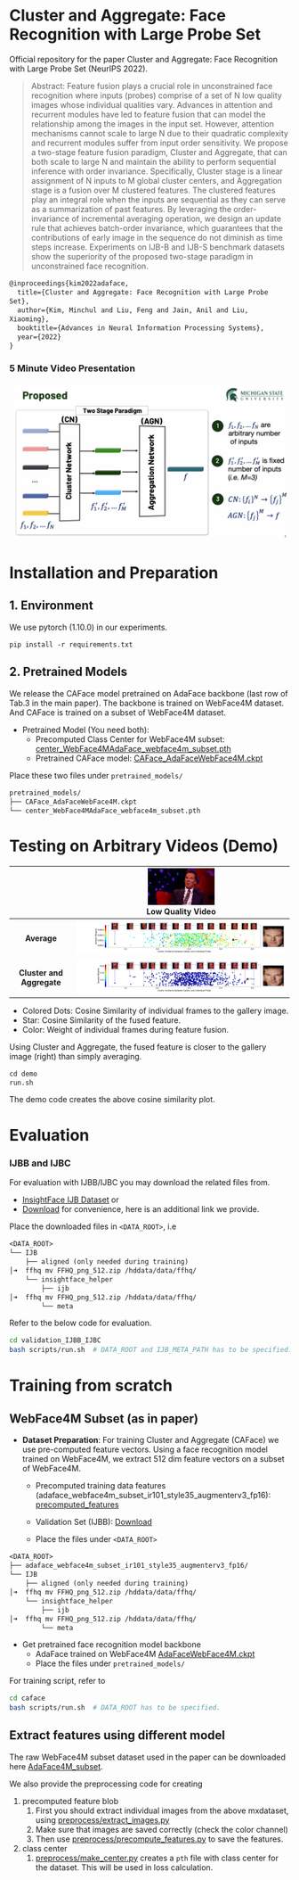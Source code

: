 
# Cluster and Aggregate: Face Recognition with Large Probe Set
Official repository for the paper
Cluster and Aggregate: Face Recognition with Large Probe Set (NeurIPS 2022). 

> Abstract: Feature fusion plays a crucial role in unconstrained face recognition where inputs
(probes) comprise of a set of N low quality images whose individual qualities
vary. Advances in attention and recurrent modules have led to feature fusion that
can model the relationship among the images in the input set. However, attention
mechanisms cannot scale to large N due to their quadratic complexity and recurrent
modules suffer from input order sensitivity. We propose a two-stage feature fusion
paradigm, Cluster and Aggregate, that can both scale to large N and maintain
the ability to perform sequential inference with order invariance. Specifically,
Cluster stage is a linear assignment of N inputs to M global cluster centers, and
Aggregation stage is a fusion over M clustered features. The clustered features play
an integral role when the inputs are sequential as they can serve as a summarization
of past features. By leveraging the order-invariance of incremental averaging
operation, we design an update rule that achieves batch-order invariance, which
guarantees that the contributions of early image in the sequence do not diminish as
time steps increase. Experiments on IJB-B and IJB-S benchmark datasets show the
superiority of the proposed two-stage paradigm in unconstrained face recognition.

```angular2html
@inproceedings{kim2022adaface,
  title={Cluster and Aggregate: Face Recognition with Large Probe Set},
  author={Kim, Minchul and Liu, Feng and Jain, Anil and Liu, Xiaoming},
  booktitle={Advances in Neural Information Processing Systems},
  year={2022}
}
```



### 5 Minute Video Presentation
[![IMAGE ALT TEXT](assets/video_thumbnail.png)](youtube.com/watch?v=BH0Ikdw7Chc "CAFace 5 minute video presentation")



# Installation and Preparation

## 1. Environment
We use pytorch (1.10.0) in our experiments.
```
pip install -r requirements.txt
```

## 2. Pretrained Models
We release the CAFace model pretrained on AdaFace backbone (last row of Tab.3 in the main paper). 
The backbone is trained on WebFace4M dataset. 
And CAFace is trained on a subset of WebFace4M dataset. 

- Pretrained Model (You need both):
  - Precomputed Class Center for WebFace4M subset: [center_WebFace4MAdaFace_webface4m_subset.pth](https://drive.google.com/file/d/1WmiWjLSsfQU2PTwQAvnrep9u6Jfvd3tR/view?usp=share_link)
  - Pretrained CAFace model:  [CAFace_AdaFaceWebFace4M.ckpt](https://drive.google.com/file/d/1a-nrXcX_h8sLQiTD_mGvmKAG58gE9Oi5/view?usp=share_link)

Place these two files under `pretrained_models/`
```
pretrained_models/
├── CAFace_AdaFaceWebFace4M.ckpt                         
└── center_WebFace4MAdaFace_webface4m_subset.pth         
```

# Testing on Arbitrary Videos (Demo)


|  | <img src="assets/probe.gif" />  <center>Low Quality Video</center> |
|:---------------------------:|--------------------------------------------------------------------|
|         **Average**         | <img src="assets/average.png" />                                   |
|  **Cluster and Aggregate**  | <img src="assets/cluster_and_aggregate.png" />                     |

- Colored Dots: Cosine Similarity of individual frames to the gallery image. 
- Star: Cosine Similarity of the fused feature.
- Color: Weight of individual frames during feature fusion.

Using Cluster and Aggregate, the fused feature is closer to the gallery image (right) than simply averaging.

```
cd demo
run.sh
```

The demo code creates the above cosine similarity plot. 

# Evaluation

### IJBB and IJBC

For evaluation with IJBB/IJBC you may download the related files from. 
- [InsightFace IJB Dataset](https://github.com/deepinsight/insightface/tree/master/recognition/_evaluation_/ijb) or
- [Download](https://forms.gle/7zURRo2tca96ZKyf6) for convenience, here is an additional link we provide.

Place the downloaded files in `<DATA_ROOT>`, i.e
```
<DATA_ROOT>
└── IJB
    ├── aligned (only needed during training)                                                                                                                      │➜  ffhq mv FFHQ_png_512.zip /hddata/data/ffhq/
    └── insightface_helper
        ├── ijb                                                                                                                             │➜  ffhq mv FFHQ_png_512.zip /hddata/data/ffhq/
        └── meta        
```

Refer to the below code for evaluation.
```bash
cd validation_IJBB_IJBC
bash scripts/run.sh  # DATA_ROOT and IJB_META_PATH has to be specified.
```


# Training from scratch

## WebFace4M Subset (as in paper)

- **Dataset Preparation**: For training Cluster and Aggregate (CAFace) we use pre-computed feature vectors.
  Using a face recognition model trained on WebFace4M, we extract 512 dim feature vectors on a subset of WebFace4M.
  - Precomputed training data features (adaface_webface4m_subset_ir101_style35_augmenterv3_fp16): [precomputed_features](https://drive.google.com/file/d/1U615roLaCGYAmcWRVOJWO1jk6e8Oo3sA/view?usp=share_link)
  - Validation Set (IJBB): [Download](https://forms.gle/7zURRo2tca96ZKyf6)

  - Place the files under `<DATA_ROOT>`
```
<DATA_ROOT>
├── adaface_webface4m_subset_ir101_style35_augmenterv3_fp16/
└── IJB
    ├── aligned (only needed during training)                                                                                                                      │➜  ffhq mv FFHQ_png_512.zip /hddata/data/ffhq/
    └── insightface_helper
        ├── ijb                                                                                                                             │➜  ffhq mv FFHQ_png_512.zip /hddata/data/ffhq/
        └── meta        
```

- Get pretrained face recognition model backbone
  - AdaFace trained on WebFace4M [AdaFaceWebFace4M.ckpt](https://drive.google.com/file/d/19AfGaGZjDqwPQR00kck0GBknePmQOFnU/view?usp=share_link)
  - Place the files under `pretrained_models/`


For training script, refer to
```bash
cd caface
bash scripts/run.sh  # DATA_ROOT has to be specified. 
```

## Extract features using different model
The raw WebFace4M subset dataset used in the paper can be downloaded here [AdaFace4M_subset](https://drive.google.com/file/d/1LuhyxoTdMoVTsrlmZ5_F26Oia3bXsIpu/view?usp=share_link).

We also provide the preprocessing code for creating
1. precomputed feature blob 
   1. First you should extract individual images from the above mxdataset, using [preprocess/extract_images.py](./preprocess/extract_images.py)
   2. Make sure that images are saved correctly (check the color channel)
   3. Then use [preprocess/precompute_features.py](./preprocess/precompute_features.py) to save the features.
2. class center 
   1. [preprocess/make_center.py](./preprocess/make_center.py) creates a `pth` file with class center for the dataset. This will be used in loss calculation.

